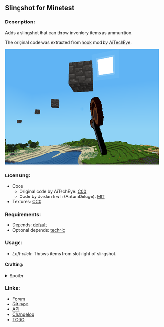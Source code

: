 ## Slingshot for Minetest

### Description:

Adds a slingshot that can throw inventory items as ammunition.

The original code was extracted from [hook](https://forum.minetest.net/viewtopic.php?t=13634) mod by [AiTechEye](https://forum.minetest.net/memberlist.php?mode=viewprofile&u=16172).

![Screenshot](screenshot.png)

### Licensing:

- Code
	- Original code by AiTechEye: [CC0][lic.cc0]
	- Code by Jordan Irwin (AntumDeluge): [MIT][lic.mit]
- Textures: [CC0][lic.cc0]

### Requirements:

- Depends: [default](https://github.com/minetest/minetest_game/tree/master/mods/default)
- Optional depends: [technic](https://content.minetest.net/packages/RealBadAngel/technic/)

### Usage:

- *Left-click*: Throws items from slot right of slingshot.

#### Crafting:

<details><summary>Spoiler</summary>

**Legend:**

* `SI` = default:steel_ingot
* `ST` = default:stick
* `RB` = slingshot:rubber_band
* `TR` = technic:rubber
* `TL` = technic:raw_latex

**Recipes:**

wooden slingshot:

    ╔════╦════╦════╗
    ║ ST ║    ║ ST ║
    ╠════╬════╬════╣
    ║    ║ ST ║    ║
    ╠════╬════╬════╣
    ║    ║ ST ║    ║
    ╚════╩════╩════╝

wooden slingshot (rubber band required with technic):

    ╔════╦════╦════╗
    ║ ST ║ RB ║ ST ║
    ╠════╬════╬════╣
    ║    ║ ST ║    ║
    ╠════╬════╬════╣
    ║    ║ ST ║    ║
    ╚════╩════╩════╝

iron slingshot:

    ╔════╦════╦════╗
    ║ SI ║    ║ SI ║
    ╠════╬════╬════╣
    ║    ║ SI ║    ║
    ╠════╬════╬════╣
    ║    ║ SI ║    ║
    ╚════╩════╩════╝

iron slingshot (rubber band required with technic):

    ╔════╦════╦════╗
    ║ SI ║ RB ║ SI ║
    ╠════╬════╬════╣
    ║    ║ SI ║    ║
    ╠════╬════╬════╣
    ║    ║ SI ║    ║
    ╚════╩════╩════╝

rubber band:

    ╔════╦════╦════╗
    ║ TL ║ TL ║    ║
    ╠════╬════╬════╣
    ║ TL ║    ║ TL ║
    ╠════╬════╬════╣
    ║    ║ TL ║ TL ║
    ╚════╩════╩════╝

rubber band (shapeless):

    ╔════╗
    ║ TR ║
    ╚════╝

</details>

### Links:

- [Forum](https://forum.minetest.net/viewtopic.php?t=18315)
- [Git repo](https://github.com/AntumMT/mod-slingshot)
- [API](https://antummt.github.io/mod-slingshot/docs/api.html)
- [Changelog](changelog.txt)
- [TODO](TODO.txt)


[lic.cc0]: LICENSE-cc0.txt
[lic.mit]: LICENSE.txt
